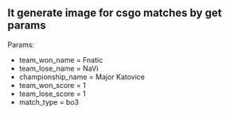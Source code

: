 ## It generate image for csgo matches by get params

Params:
* team_won_name = Fnatic
* team_lose_name = NaVi
* championship_name = Major Katovice
* team_won_score = 1
* team_lose_score = 1
* match_type = bo3